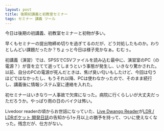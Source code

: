 ```yaml
---
layout: post
title: 後期初講義と初教室セミナー
tags: セミナー 講義 ツール
---
```


今日は後期の初講義、初教室セミナーと初物が多い。

早くもセミナーの提出物締め切りを過ぎてるのだが、どう対処したものか。わりとしんどい課題だったか？ちょっと今日は様子見かなぁ。むむぅ。

初講義（演習）では、SPSSでCSVファイルを読み込む最中に、演習室のPC（の電源？）が音を立てて逝ってしまうという事態が発生し、いきなり驚かされた。以前、自分のPCの電源が死んだときは、焦げ臭い匂いもしたけど、今回は匂うほどではなかったし、もうそれ以降、PCは使わなかったので、そのまま続行し、講義後に情報システム室に連絡を入れた。

初セミナーはいきなり一人事故で欠席になった。病院に行くらしいが大丈夫だっただろうか。やっぱり雨の日のバイクは怖い。

Livedoor readerの頃からお世話になっていた、[Live Dwango Reader](http://reader.livedwango.com/reader/)が[LDR / LDRポケット 開発日誌](http://blog.livedoor.jp/staff_reader/archives/52278396.html)の告知から1ヶ月以上の猶予を持って、ついに使えなくなった。残念だが、仕方がない。
